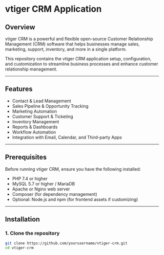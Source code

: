 # vtiger CRM Application

## Overview
vtiger CRM is a powerful and flexible open-source Customer Relationship Management (CRM) software that helps businesses manage sales, marketing, support, inventory, and more in a single platform.

This repository contains the vtiger CRM application setup, configuration, and customization to streamline business processes and enhance customer relationship management.

---

## Features
- Contact & Lead Management
- Sales Pipeline & Opportunity Tracking
- Marketing Automation
- Customer Support & Ticketing
- Inventory Management
- Reports & Dashboards
- Workflow Automation
- Integration with Email, Calendar, and Third-party Apps

---

## Prerequisites
Before running vtiger CRM, ensure you have the following installed:
- PHP 7.4 or higher
- MySQL 5.7 or higher / MariaDB
- Apache or Nginx web server
- Composer (for dependency management)
- Optional: Node.js and npm (for frontend assets if customizing)

---

## Installation

### 1. Clone the repository
```bash
git clone https://github.com/yourusername/vtiger-crm.git
cd vtiger-crm
